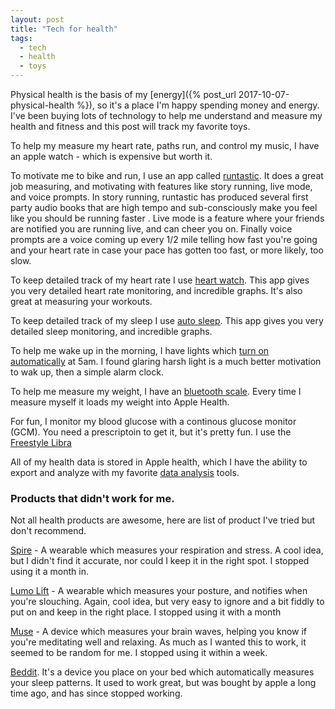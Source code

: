```yaml
---
layout: post
title: "Tech for health"
tags:
  - tech
  - health
  - toys
---
```


Physical health is the basis of my [energy]({% post_url 2017-10-07-physical-health %}), so it's a place I'm happy spending money and energy. I've been buying lots of technology to help me understand and measure my health and fitness and this post will track my favorite toys.

To help my measure my heart rate, paths run, and control my music, I have an apple watch - which is expensive but worth it.

To motivate me to bike and run, I use an app called [runtastic](https://www.runtastic.com). It does a great job measuring, and motivating with features like story running, live mode, and voice prompts. In story running, runtastic has produced several first party audio books that are high tempo and sub-consciously make you feel like you should be running faster . Live mode is a feature where your friends are notified you are running live, and can cheer you on. Finally voice prompts are a voice coming up every 1/2 mile telling how fast you're going and your heart rate in case your pace has gotten too fast, or more likely, too slow.

To keep detailed track of my heart rate I use [heart watch](http://heartwatch.tantsissa.com/). This app gives you very detailed heart rate monitoring, and incredible graphs. It's also great at measuring your workouts.

To keep detailed track of my sleep I use [auto sleep](http://autosleep.tantsissa.com/). This app gives you very detailed sleep monitoring, and incredible graphs.

To help me wake up in the morning, I have lights which [turn on automatically](https://www.wink.com/) at 5am. I found glaring harsh light is a much better motivation to wak up, then a simple alarm clock.

To help me measure my weight, I have an [bluetooth scale](https://www.amazon.com/RENPHO-Bluetooth-Body-Fat-Scale/dp/B01N1UX8RW/). Every time I measure myself it loads my weight into Apple Health.

For fun, I monitor my blood glucose with a continous glucose monitor (GCM). You need a prescriptoin to get it, but it's pretty fun. I use the [Freestyle Libra](https://www.freestylelibre.us/system-overview/continous-glucose-monitor-app.html)

All of my health data is stored in Apple health, which I have the ability to export and analyze with my favorite [data analysis](https://github.com/idvorkin/jupyter/blob/master/Weight%20Analysis.ipynb) tools.

### Products that didn't work for me.

Not all health products are awesome, here are list of product I've tried but don't recommend.

[Spire](https://spire.io) - A wearable which measures your respiration and stress. A cool idea, but I didn't find it accurate, nor could I keep it in the right spot. I stopped using it a month in.

[Lumo Lift](https://www.lumobodytech.com/lumo-lift) - A wearable which measures your posture, and notifies when you're slouching. Again, cool idea, but very easy to ignore and a bit fiddly to put on and keep in the right place. I stopped using it with a month

[Muse](http://www.choosemuse.com/) - A device which measures your brain waves, helping you know if you're meditating well and relaxing. As much as I wanted this to work, it seemed to be random for me. I stopped using it within a week.

[Beddit](https://www.beddit.com/). It's a device you place on your bed which automatically measures your sleep patterns. It used to work great, but was bought by apple a long time ago, and has since stopped working.
